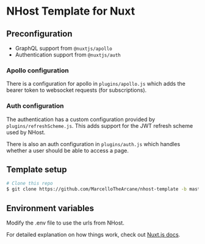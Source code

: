 # NHost Template for Nuxt

## Preconfiguration

 - GraphQL support from `@nuxtjs/apollo`
 - Authentication support from `@nuxtjs/auth`

### Apollo configuration

There is a configuration for apollo in `plugins/apollo.js` which 
adds the bearer token to websocket requests (for subscriptions).

### Auth configuration

The authentication has a custom configuration provided by
`plugins/refreshScheme.js`. This adds support for the JWT refresh
scheme used by NHost.

There is also an auth configuration in `plugins/auth.js` which handles
whether a user should be able to access a page.

## Template setup

``` bash
# Clone this repo
$ git clone https://github.com/MarcelloTheArcane/nhost-template -b master --single-branch project-name
```

## Environment variables

Modify the .env file to use the urls from NHost.

For detailed explanation on how things work, check out [Nuxt.js docs](https://nuxtjs.org).
